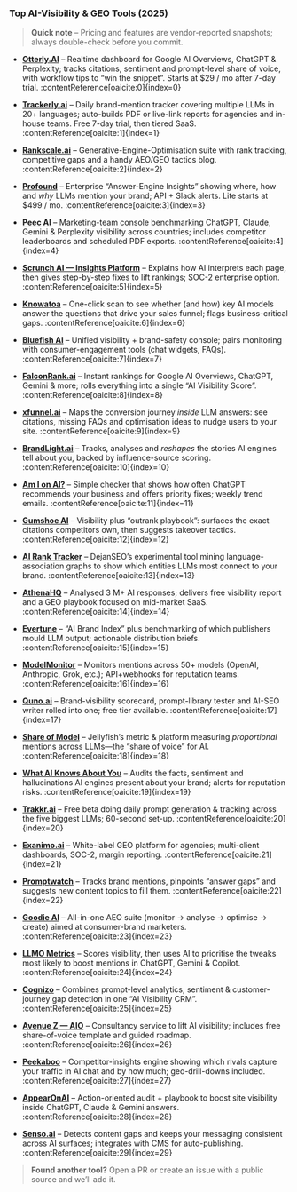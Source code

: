 ### Top AI-Visibility & GEO Tools (2025)


> **Quick note** – Pricing and features are vendor-reported snapshots; always double-check before you commit.

- **[Otterly.AI](https://otterly.ai)** – Realtime dashboard for Google AI Overviews, ChatGPT & Perplexity; tracks citations, sentiment and prompt-level share of voice, with workflow tips to “win the snippet”. Starts at $29 / mo after 7-day trial. :contentReference[oaicite:0]{index=0}  

- **[Trackerly.ai](https://trackerly.ai)** – Daily brand-mention tracker covering multiple LLMs in 20+ languages; auto-builds PDF or live-link reports for agencies and in-house teams. Free 7-day trial, then tiered SaaS. :contentReference[oaicite:1]{index=1}  

- **[Rankscale.ai](https://rankscale.ai)** – Generative-Engine-Optimisation suite with rank tracking, competitive gaps and a handy AEO/GEO tactics blog. :contentReference[oaicite:2]{index=2}  

- **[Profound](https://tryprofound.com)** – Enterprise “Answer-Engine Insights” showing where, how and *why* LLMs mention your brand; API + Slack alerts. Lite starts at $499 / mo. :contentReference[oaicite:3]{index=3}  

- **[Peec AI](https://peec.ai)** – Marketing-team console benchmarking ChatGPT, Claude, Gemini & Perplexity visibility across countries; includes competitor leaderboards and scheduled PDF exports. :contentReference[oaicite:4]{index=4}  

- **[Scrunch AI — Insights Platform](https://scrunchai.com/platform/insights/)** – Explains how AI interprets each page, then gives step-by-step fixes to lift rankings; SOC-2 enterprise option. :contentReference[oaicite:5]{index=5}  

- **[Knowatoa](https://knowatoa.com)** – One-click scan to see whether (and how) key AI models answer the questions that drive your sales funnel; flags business-critical gaps. :contentReference[oaicite:6]{index=6}  

- **[Bluefish AI](https://bluefishai.com)** – Unified visibility + brand-safety console; pairs monitoring with consumer-engagement tools (chat widgets, FAQs). :contentReference[oaicite:7]{index=7}  

- **[FalconRank.ai](https://falconrank.ai)** – Instant rankings for Google AI Overviews, ChatGPT, Gemini & more; rolls everything into a single “AI Visibility Score”. :contentReference[oaicite:8]{index=8}  

- **[xfunnel.ai](https://xfunnel.ai)** – Maps the conversion journey *inside* LLM answers: see citations, missing FAQs and optimisation ideas to nudge users to your site. :contentReference[oaicite:9]{index=9}  

- **[BrandLight.ai](https://brandlight.ai/solutions)** – Tracks, analyses and *reshapes* the stories AI engines tell about you, backed by influence-source scoring. :contentReference[oaicite:10]{index=10}  

- **[Am I on AI?](https://amionai.com)** – Simple checker that shows how often ChatGPT recommends your business and offers priority fixes; weekly trend emails. :contentReference[oaicite:11]{index=11}  

- **[Gumshoe AI](https://www.linkedin.com/company/gumshoe-ai)** – Visibility plus “outrank playbook”: surfaces the exact citations competitors own, then suggests takeover tactics. :contentReference[oaicite:12]{index=12}  

- **[AI Rank Tracker](https://airank.dejan.ai)** – DejanSEO’s experimental tool mining language-association graphs to show which entities LLMs most connect to your brand. :contentReference[oaicite:13]{index=13}  

- **[AthenaHQ](https://athenahq.ai)** – Analysed 3 M+ AI responses; delivers free visibility report and a GEO playbook focused on mid-market SaaS. :contentReference[oaicite:14]{index=14}  

- **[Evertune](https://evertune.ai)** – “AI Brand Index” plus benchmarking of which publishers mould LLM output; actionable distribution briefs. :contentReference[oaicite:15]{index=15}  

- **[ModelMonitor](https://modelmonitor.ai/brands/activity-monitor)** – Monitors mentions across 50+ models (OpenAI, Anthropic, Grok, etc.); API+webhooks for reputation teams. :contentReference[oaicite:16]{index=16}  

- **[Quno.ai](https://quno.ai)** – Brand-visibility scorecard, prompt-library tester and AI-SEO writer rolled into one; free tier available. :contentReference[oaicite:17]{index=17}  

- **[Share of Model](https://www.jellyfish.com/en-us/news/jellyfish-launches-the-share-of-model-platform/)** – Jellyfish’s metric & platform measuring *proportional* mentions across LLMs—the “share of voice” for AI. :contentReference[oaicite:18]{index=18}  

- **[What AI Knows About You](https://waikay.io)** – Audits the facts, sentiment and hallucinations AI engines present about your brand; alerts for reputation risks. :contentReference[oaicite:19]{index=19}  

- **[Trakkr.ai](https://trakkr.ai)** – Free beta doing daily prompt generation & tracking across the five biggest LLMs; 60-second set-up. :contentReference[oaicite:20]{index=20}  

- **[Exanimo.ai](https://exanimo.ai)** – White-label GEO platform for agencies; multi-client dashboards, SOC-2, margin reporting. :contentReference[oaicite:21]{index=21}  

- **[Promptwatch](https://aitools.inc/tools/promptwatch)** – Tracks brand mentions, pinpoints “answer gaps” and suggests new content topics to fill them. :contentReference[oaicite:22]{index=22}  

- **[Goodie AI](https://higoodie.com)** – All-in-one AEO suite (monitor → analyse → optimise → create) aimed at consumer-brand marketers. :contentReference[oaicite:23]{index=23}  

- **[LLMO Metrics](https://llmometrics.com)** – Scores visibility, then uses AI to prioritise the tweaks most likely to boost mentions in ChatGPT, Gemini & Copilot. :contentReference[oaicite:24]{index=24}  

- **[Cognizo](https://cognizo.ai)** – Combines prompt-level analytics, sentiment & customer-journey gap detection in one “AI Visibility CRM”. :contentReference[oaicite:25]{index=25}  

- **[Avenue Z — AIO](https://avenuez.com/services/ai-optimization/)** – Consultancy service to lift AI visibility; includes free share-of-voice template and guided roadmap. :contentReference[oaicite:26]{index=26}  

- **[Peekaboo](https://aipeekaboo.com)** – Competitor-insights engine showing which rivals capture your traffic in AI chat and by how much; geo-drill-downs included. :contentReference[oaicite:27]{index=27}  

- **[AppearOnAI](https://appearonai.com)** – Action-oriented audit + playbook to boost site visibility inside ChatGPT, Claude & Gemini answers. :contentReference[oaicite:28]{index=28}  

- **[Senso.ai](https://senso.ai)** – Detects content gaps and keeps your messaging consistent across AI surfaces; integrates with CMS for auto-publishing. :contentReference[oaicite:29]{index=29}  



> **Found another tool?** Open a PR or create an issue with a public source and we’ll add it.


